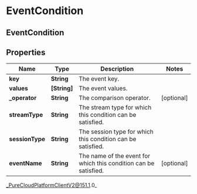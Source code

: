 # EventCondition

## EventCondition

## Properties

|Name | Type | Description | Notes|
|------------ | ------------- | ------------- | -------------|
| **key** | **String** | The event key. | |
| **values** | **[String]** | The event values. | |
| **_operator** | **String** | The comparison operator. | [optional] |
| **streamType** | **String** | The stream type for which this condition can be satisfied. | |
| **sessionType** | **String** | The session type for which this condition can be satisfied. | |
| **eventName** | **String** | The name of the event for which this condition can be satisfied. | [optional] |



_PureCloudPlatformClientV2@151.1.0_
